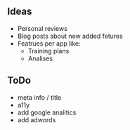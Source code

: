 ## Ideas

- Personal reviews
- Blog posts about new added fetures
- Featrues per app like:
  - Training plans
  - Analises

## ToDo

- meta info / title
- a11y
- add google analitics
- add adwords

